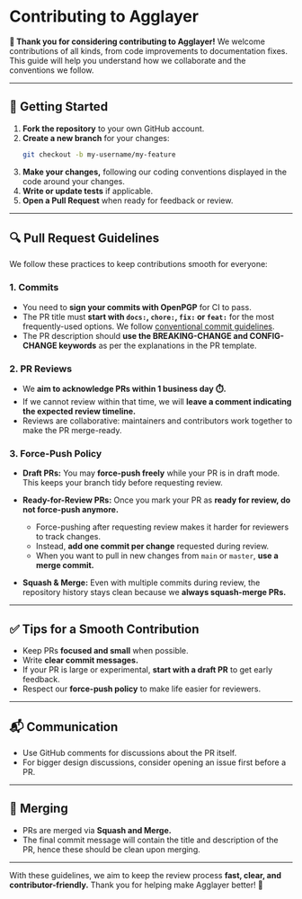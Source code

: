 # Contributing to Agglayer

**🎉 Thank you for considering contributing to Agglayer!**
We welcome contributions of all kinds, from code improvements to documentation fixes. This guide will help you understand how we collaborate and the conventions we follow.

-----

## 🚀 Getting Started

1. **Fork the repository** to your own GitHub account.
2. **Create a new branch** for your changes:
   ```bash
   git checkout -b my-username/my-feature
   ```
3. **Make your changes,** following our coding conventions displayed in the code around your changes.
4. **Write or update tests** if applicable.
5. **Open a Pull Request** when ready for feedback or review.

-----

## 🔍 Pull Request Guidelines

We follow these practices to keep contributions smooth for everyone:

### 1. Commits

- You need to **sign your commits with OpenPGP** for CI to pass.
- The PR title must **start with `docs:`, `chore:`, `fix:` or `feat:`** for the most frequently-used options.
  We follow [conventional commit guidelines](https://www.conventionalcommits.org/en/v1.0.0/).
- The PR description should **use the BREAKING-CHANGE and CONFIG-CHANGE keywords** as per the explanations in the PR template.

### 2. PR Reviews

- We **aim to acknowledge PRs within 1 business day ⏱️.**
- If we cannot review within that time, we will **leave a comment indicating the expected review timeline.**
- Reviews are collaborative: maintainers and contributors work together to make the PR merge-ready.

### 3. Force-Push Policy

- **Draft PRs:**
  You may **force-push freely** while your PR is in draft mode.
  This keeps your branch tidy before requesting review.

- **Ready-for-Review PRs:**
  Once you mark your PR as **ready for review, do not force-push anymore.**
  - Force-pushing after requesting review makes it harder for reviewers to track changes.
  - Instead, **add one commit per change** requested during review.
  - When you want to pull in new changes from `main` or `master`, **use a merge commit.**

- **Squash & Merge:**
  Even with multiple commits during review, the repository history stays clean because we **always squash-merge PRs.**

-----

## ✅ Tips for a Smooth Contribution

- Keep PRs **focused and small** when possible.
- Write **clear commit messages.**
- If your PR is large or experimental, **start with a draft PR** to get early feedback.
- Respect our **force-push policy** to make life easier for reviewers.

-----

## 📬 Communication

- Use GitHub comments for discussions about the PR itself.
- For bigger design discussions, consider opening an issue first before a PR.

-----

## 🏁 Merging

- PRs are merged via **Squash and Merge.**
- The final commit message will contain the title and description of the PR, hence these should be clean upon merging.

-----

With these guidelines, we aim to keep the review process **fast, clear, and contributor-friendly.**
Thank you for helping make Agglayer better! 💜